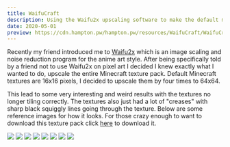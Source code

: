 ```yaml
---
title: WaifuCraft
description: Using the Waifu2x upscaling software to make the default minecraft resource pack higher definition automatically
date: 2020-05-01
preview: https://cdn.hampton.pw/hampton.pw/resources/WaifuCraft/WaifuCraft%20(18).jpg
---
```


Recently my friend introduced me to [Waifu2x](https://github.com/nagadomi/waifu2x) which is an image scaling and noise reduction program for the anime art style. After being specifically told by a friend not to use Waifu2x on pixel art I decided I knew exactly what I wanted to do, upscale the entire Minecraft texture pack. Default Minecraft textures are 16x16 pixels, I decided to upscale them by four times to 64x64.

This lead to some very interesting and weird results with the textures no longer tiling correctly. The textures also just had a lot of "creases" with sharp black squiggly lines going through the texture. Below are some reference images for how it looks. For those crazy enough to want to download this texture pack click [here](https://cdn.hampton.pw/hampton.pw/resources/WaifuCraft/WaifuCraft.zip) to download it.

![](https://cdn.hampton.pw/hampton.pw/resources/WaifuCraft/WaifuCraft%20(1).jpg)
![](https://cdn.hampton.pw/hampton.pw/resources/WaifuCraft/WaifuCraft%20(4).jpg)
![](https://cdn.hampton.pw/hampton.pw/resources/WaifuCraft/WaifuCraft%20(5).jpg)
![](https://cdn.hampton.pw/hampton.pw/resources/WaifuCraft/WaifuCraft%20(7).jpg)
![](https://cdn.hampton.pw/hampton.pw/resources/WaifuCraft/WaifuCraft%20(11).jpg)
![](https://cdn.hampton.pw/hampton.pw/resources/WaifuCraft/WaifuCraft%20(15).jpg)
![](https://cdn.hampton.pw/hampton.pw/resources/WaifuCraft/WaifuCraft%20(18).jpg)
![](https://cdn.hampton.pw/hampton.pw/resources/WaifuCraft/WaifuCraft%20(19).jpg)

